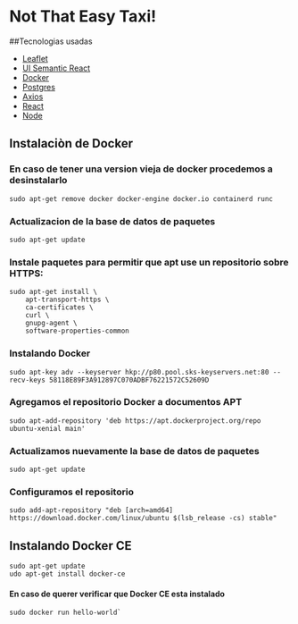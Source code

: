 # Not That Easy Taxi!

##Tecnologias usadas

* [Leaflet](https://leafletjs.com/)
* [UI Semantic React](https://react.semantic-ui.com/)
* [Docker](https://www.docker.com/)
* [Postgres](https://www.postgresql.org/)
* [Axios](https://github.com/axios/axios)
* [React](https://reactjs.org/)
* [Node](https://nodejs.org/es/)

## Instalaciòn de Docker

### En caso de tener una version vieja de docker procedemos a desinstalarlo
```
sudo apt-get remove docker docker-engine docker.io containerd runc
```
### Actualizacion de la base de datos de paquetes
```
sudo apt-get update
```
### Instale paquetes para permitir que apt use un repositorio sobre HTTPS:
```
sudo apt-get install \
    apt-transport-https \
    ca-certificates \
    curl \
    gnupg-agent \
    software-properties-common
```
### Instalando Docker
```
sudo apt-key adv --keyserver hkp://p80.pool.sks-keyservers.net:80 --recv-keys 58118E89F3A912897C070ADBF76221572C52609D
```
### Agregamos el repositorio Docker a documentos APT
```
sudo apt-add-repository 'deb https://apt.dockerproject.org/repo ubuntu-xenial main'
```
### Actualizamos nuevamente la base de datos de paquetes
```
sudo apt-get update
```
### Configuramos el repositorio
```
sudo add-apt-repository "deb [arch=amd64] https://download.docker.com/linux/ubuntu $(lsb_release -cs) stable"
```

## Instalando Docker CE
```
sudo apt-get update
udo apt-get install docker-ce
```
#### En caso de querer verificar que Docker CE esta instalado
```
sudo docker run hello-world`
```
